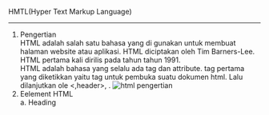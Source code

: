 HMTL(Hyper Text Markup Language)<hr>
1. Pengertian <br>
HTML adalah salah satu bahasa yang di gunakan untuk membuat halaman website atau aplikasi. HTML diciptakan oleh Tim Barners-Lee. HTML pertama kali dirilis pada tahun tahun 1991.<br>
HTML adalah bahasa yang selalu ada tag dan attribute. tag pertama yang diketikkan yaitu tag <html></html> untuk pembuka suatu dokumen html. Lalu dilanjutkan ole <,header></header>, <body></body>.
![html pengertian](https://github.com/WindyAnggitaPutri/PWEB1/assets/168071401/b1c5817b-b5c5-4348-9ec0-f425c08bc25f)
2. Eelement HTML<br>
a. Heading<br>

